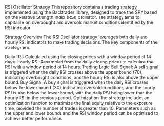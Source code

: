 RSI Oscillator Strategy
This repository contains a trading strategy implemented using the Backtrader library, designed to trade the SPY based on the Relative Strength Index (RSI) oscillator. The strategy aims to capitalize on overbought and oversold market conditions identified by the RSI indicator.

Strategy Overview
The RSI Oscillator strategy leverages both daily and hourly RSI indicators to make trading decisions. The key components of the strategy are:

Daily RSI: Calculated using the closing prices with a window period of 14 days.
Hourly RSI: Resampled from the daily closing prices to calculate the RSI with a window period of 14 hours.
Trading Logic
Sell Signal: A sell signal is triggered when the daily RSI crosses above the upper bound (70), indicating overbought conditions, and the hourly RSI is also above the upper bound.
Buy Signal: A buy signal is triggered when the daily RSI crosses below the lower bound (30), indicating oversold conditions, and the hourly RSI is also below the lower bound, with the daily RSI being lower than the hourly RSI in the previous period.
Optimization
The strategy includes an optimization function to maximize the final equity relative to the exposure time, provided the number of trades is greater than 10. Parameters such as the upper and lower bounds and the RSI window period can be optimized to achieve better performance.

